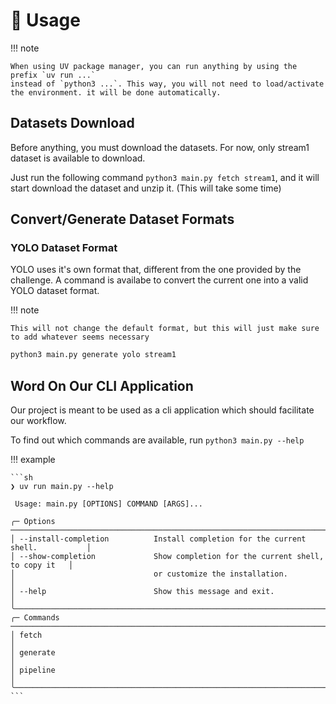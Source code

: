 # 🚀 Usage

!!! note

    When using UV package manager, you can run anything by using the prefix `uv run ...`
    instead of `python3 ...`. This way, you will not need to load/activate the environment. it will be done automatically.

## Datasets Download

Before anything, you must download the datasets. For now, only stream1 dataset is available to download.

Just run the following command `python3 main.py fetch stream1`, and it will start download the dataset and unzip it. (This will take some time)

## Convert/Generate Dataset Formats

### YOLO Dataset Format

YOLO uses it's own format that, different from the one provided by the challenge.
A command is availabe to convert the current one into a valid YOLO dataset format.

!!! note

    This will not change the default format, but this will just make sure to add whatever seems necessary

```sh
python3 main.py generate yolo stream1
```

## Word On Our CLI Application

Our project is meant to be used as a cli application which should facilitate our workflow.

To find out which commands are available, run `python3 main.py --help`

!!! example

    ```sh
    ❯ uv run main.py --help

     Usage: main.py [OPTIONS] COMMAND [ARGS]...

    ╭─ Options ─────────────────────────────────────────────────────────────────────────╮
    │ --install-completion          Install completion for the current shell.           │
    │ --show-completion             Show completion for the current shell, to copy it   │
    │                               or customize the installation.                      │
    │ --help                        Show this message and exit.                         │
    ╰───────────────────────────────────────────────────────────────────────────────────╯
    ╭─ Commands ────────────────────────────────────────────────────────────────────────╮
    │ fetch                                                                             │
    │ generate                                                                          │
    │ pipeline                                                                          │
    ╰───────────────────────────────────────────────────────────────────────────────────╯
    ```
